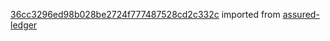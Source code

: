 [36cc3296ed98b028be2724f777487528cd2c332c](https://github.com/insolar/assured-ledger/commit/36cc3296ed98b028be2724f777487528cd2c332c) imported from [assured-ledger](https://github.com/insolar/assured-ledger)

